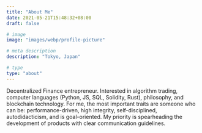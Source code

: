 ```yaml
---
title: "About Me"
date: 2021-05-21T15:48:32+08:00
draft: false

# image
image: "images/webp/profile-picture"

# meta description
description: "Tokyo, Japan"

# type
type: "about"
---
```


Decentralized Finance entrepreneur. Interested in algorithm trading, computer languages (Python, JS, SQL, Solidity, Rust), philosophy, and blockchain technology. For me, the most important traits are someone who can be: performance-driven, high integrity, self-disciplined, autodidacticism, and is goal-oriented. My priority is spearheading the development of products with clear communication guidelines.
